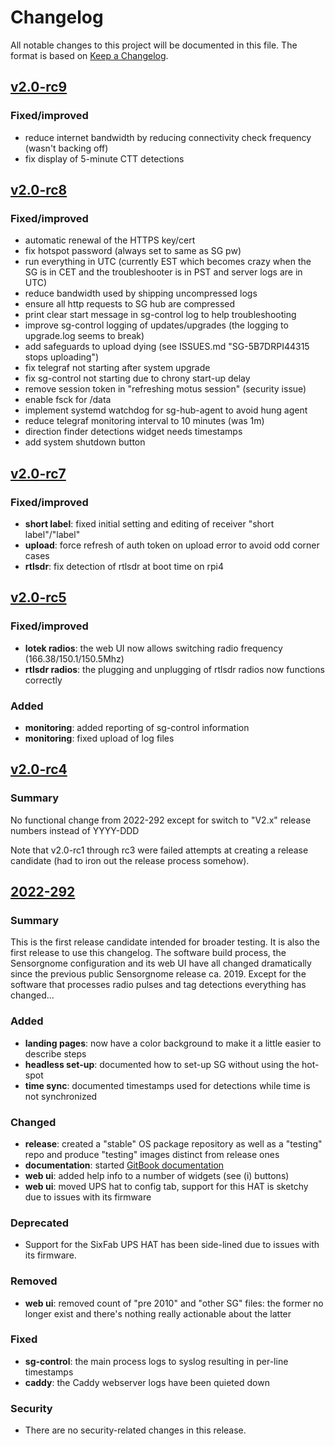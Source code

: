 # Changelog

All notable changes to this project will be documented in this file. The format is based on [Keep a Changelog](https://keepachangelog.com/en/1.0.0/).

## [v2.0-rc9](https://sensorgnome.s3.amazonaws.com/images/sg-armv7-rpi-2.0-rc9.zip)

### Fixed/improved

- reduce internet bandwidth by reducing connectivity check frequency (wasn't backing off)
- fix display of 5-minute CTT detections

## [v2.0-rc8](https://sensorgnome.s3.amazonaws.com/images/sg-armv7-rpi-2.0-rc8.zip)

### Fixed/improved

- automatic renewal of the HTTPS key/cert
- fix hotspot password (always set to same as SG pw)
- run everything in UTC (currently EST which becomes crazy when the SG is in CET and the troubleshooter is in PST and server logs are in UTC)
- reduce bandwidth used by shipping uncompressed logs
- ensure all http requests to SG hub are compressed
- print clear start message in sg-control log to help troubleshooting
- improve sg-control logging of updates/upgrades (the logging to upgrade.log seems to break)
- add safeguards to upload dying (see ISSUES.md "SG-5B7DRPI44315 stops uploading")
- fix telegraf not starting after system upgrade
- fix sg-control not starting due to chrony start-up delay
- remove session token in "refreshing motus session" (security issue)
- enable fsck for /data
- implement systemd watchdog for sg-hub-agent to avoid hung agent
- reduce telegraf monitoring interval to 10 minutes (was 1m)
- direction finder detections widget needs timestamps
- add system shutdown button

## [v2.0-rc7](https://sensorgnome.s3.amazonaws.com/images/sg-armv7-rpi-2.0-rc7.zip)

### Fixed/improved

- **short label**: fixed initial setting and editing of receiver "short label"/"label"
- **upload**: force refresh of auth token on upload error to avoid odd corner cases
- **rtlsdr**: fix detection of rtlsdr at boot time on rpi4

## [v2.0-rc5](https://sensorgnome.s3.amazonaws.com/images/sg-armv7-rpi-2.0-rc5.zip)

### Fixed/improved

- **lotek radios**: the web UI now allows switching radio frequency (166.38/150.1/150.5Mhz)
- **rtlsdr radios**: the plugging and unplugging of rtlsdr radios now functions correctly

### Added

- **monitoring**: added reporting of sg-control information
- **monitoring**: fixed upload of log files

## [v2.0-rc4](https://sensorgnome.s3.amazonaws.com/images/sg-armv7-rpi-bullseye-2.0-rc4.zip)

### Summary

No functional change from 2022-292 except for switch to "V2.x" release numbers instead of YYYY-DDD

Note that v2.0-rc1 through rc3 were failed attempts at creating a release candidate (had to iron out the release process somehow).

## [2022-292](https://sensorgnome.s3.amazonaws.com/images/pimod/sg-armv7-rpi-bullseye-testing-2022-292.zip)

### Summary

This is the first release candidate intended for broader testing. It is also the first release to use this changelog. The software build process, the Sensorgnome configuration and its web UI have all changed dramatically since the previous public Sensorgnome release ca. 2019. Except for the software that processes radio pulses and tag detections everything has changed...

### Added

- **landing pages**: now have a color background to make it a little easier to describe steps
- **headless set-up**: documented how to set-up SG without using the hot-spot
- **time sync**: documented timestamps used for detections while time is not synchronized

### Changed

- **release**: created a "stable" OS package repository as well as a "testing" repo and produce "testing" images distinct from release ones
- **documentation**: started [GitBook documentation](https://docs.motus.org/sensorgnome-2022)
- **web ui**: added help info to a number of widgets (see (i) buttons)
- **web ui**: moved UPS hat to config tab, support for this HAT is sketchy due to issues with its firmware

### Deprecated

- Support for the SixFab UPS HAT has been side-lined due to issues with its firmware.

### Removed

- **web ui**: removed count of "pre 2010" and "other SG" files: the former no longer exist and there's nothing really actionable about the latter

### Fixed

- **sg-control**: the main process logs to syslog resulting in per-line timestamps
- **caddy**: the Caddy webserver logs have been quieted down

### Security

- There are no security-related changes in this release.
